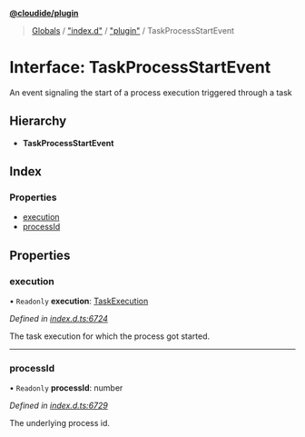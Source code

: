 **[@cloudide/plugin](../README.md)**

> [Globals](../README.md) / ["index.d"](../modules/_index_d_.md) / ["plugin"](../modules/_index_d_._plugin_.md) / TaskProcessStartEvent

# Interface: TaskProcessStartEvent

An event signaling the start of a process execution
triggered through a task

## Hierarchy

* **TaskProcessStartEvent**

## Index

### Properties

* [execution](_index_d_._plugin_.taskprocessstartevent.md#execution)
* [processId](_index_d_._plugin_.taskprocessstartevent.md#processid)

## Properties

### execution

• `Readonly` **execution**: [TaskExecution](_index_d_._plugin_.taskexecution.md)

*Defined in [index.d.ts:6724](https://github.com/shuyaqian/cloudide-plugin-api/blob/9d985be/index.d.ts#L6724)*

The task execution for which the process got started.

___

### processId

• `Readonly` **processId**: number

*Defined in [index.d.ts:6729](https://github.com/shuyaqian/cloudide-plugin-api/blob/9d985be/index.d.ts#L6729)*

The underlying process id.
